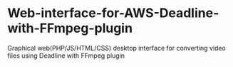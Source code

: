 # Web-interface-for-AWS-Deadline-with-FFmpeg-plugin
Graphical web(PHP/JS/HTML/CSS) desktop interface for converting video files using Deadline with FFmpeg plugin
